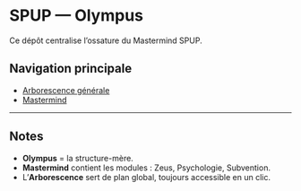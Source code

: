# SPUP — Olympus

Ce dépôt centralise l’ossature du Mastermind SPUP.

## Navigation principale
- [Arborescence générale](./arborescence/README.md)
- [Mastermind](./mastermind/README.md)

---

## Notes
- **Olympus** = la structure-mère.
- **Mastermind** contient les modules : Zeus, Psychologie, Subvention.
- L’**Arborescence** sert de plan global, toujours accessible en un clic.
